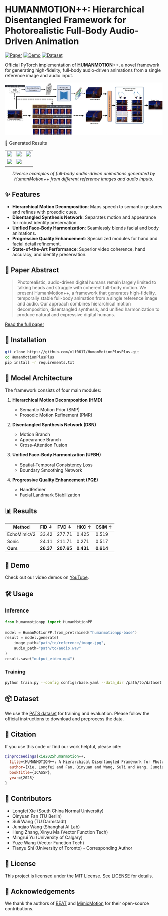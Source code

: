 # HUMANMOTION++: Hierarchical Disentangled Framework for Photorealistic Full-Body Audio-Driven Animation

[![Paper](https://img.shields.io/badge/Paper-ICASSP-2025-blue)](https://arxiv.org/abs/XXXX.XXXXX)
[![Demo](https://img.shields.io/badge/Demo-YouTube-red)](https://www.youtube.com/playlist?list=PL01yj5WpAbDMySOGsrJXPFFw-mA3U0Hx_)
[![Dataset](https://img.shields.io/badge/Dataset-PATS-orange)](https://github.com/ChaitanyaAhuja/PATS)

Official PyTorch implementation of **HUMANMOTION++**, a novel framework for generating high-fidelity, full-body audio-driven animations from a single reference image and audio input.

![Framework Overview](./assets/framework.png)

🎥 Generated Results
<div align="center"> <table> <tr> <td align="center"><img src="./assets/result1.gif" width="200"></td> <td align="center"><img src="./assets/result2.gif" width="200"></td> <td align="center"><img src="./assets/result3.gif" width="200"></td> </tr> <tr> <td align="center"><img src="./assets/result4.gif" width="200"></td> <td align="center"><img src="./assets/result5.gif" width="200"></td> </tr> </table> <p> <em>Diverse examples of full-body audio-driven animations generated by HumanMotion++ from different reference images and audio inputs.</em> </p> </div>

## ✨ Features

- **Hierarchical Motion Decomposition**: Maps speech to semantic gestures and refines with prosodic cues.
- **Disentangled Synthesis Network**: Separates motion and appearance for robust identity preservation.
- **Unified Face-Body Harmonization**: Seamlessly blends facial and body animations.
- **Progressive Quality Enhancement**: Specialized modules for hand and facial detail refinement.
- **State-of-the-Art Performance**: Superior video coherence, hand accuracy, and identity preservation.

## 📖 Paper Abstract

> Photorealistic, audio-driven digital humans remain largely limited to talking heads and struggle with coherent full-body motion. We present HumanMotion++, a framework that generates high-fidelity, temporally stable full-body animation from a single reference image and audio. Our approach combines hierarchical motion decomposition, disentangled synthesis, and unified harmonization to produce natural and expressive digital humans.

[Read the full paper](https://arxiv.org/abs/XXXX.XXXXX)

## 🚀 Installation

```bash
git clone https://github.com/xlf0617/HumanMotionPlusPlus.git
cd HumanMotionPlusPlus
pip install -r requirements.txt
```

## 🧠 Model Architecture

The framework consists of four main modules:

1. **Hierarchical Motion Decomposition (HMD)**
   - Semantic Motion Prior (SMP)
   - Prosodic Motion Refinement (PMR)

2. **Disentangled Synthesis Network (DSN)**
   - Motion Branch
   - Appearance Branch
   - Cross-Attention Fusion

3. **Unified Face-Body Harmonization (UFBH)**
   - Spatial-Temporal Consistency Loss
   - Boundary Smoothing Network

4. **Progressive Quality Enhancement (PQE)**
   - HandRefiner
   - Facial Landmark Stabilization

## 📊 Results

| Method       | FID ↓ | FVD ↓ | HKC ↑ | CSIM ↑ |
|--------------|-------|-------|-------|--------|
| EchoMimicV2  | 33.42 | 277.71| 0.425 | 0.519  |
| Sonic        | 24.11 | 211.71| 0.271 | 0.517  |
| **Ours**     | **26.37** | **207.65** | **0.431** | **0.614** |

## 🎥 Demo

Check out our video demos on [YouTube](https://www.youtube.com/playlist?list=PL01yj5WpAbDMySOGsrJXPFFw-mA3U0Hx_).

## 🛠️ Usage

### Inference

```python
from humanmotionpp import HumanMotionPP

model = HumanMotionPP.from_pretrained("humanmotionpp-base")
result = model.generate(
    image_path="path/to/reference/image.jpg",
    audio_path="path/to/audio.wav"
)
result.save("output_video.mp4")
```

### Training

```bash
python train.py --config configs/base.yaml --data_dir /path/to/dataset
```

## 📦 Dataset

We use the [PATS dataset](https://github.com/ChaitanyaAhuja/PATS) for training and evaluation. Please follow the official instructions to download and preprocess the data.

## 📝 Citation

If you use this code or find our work helpful, please cite:

```bibtex
@inproceedings{xie2025humanmotion++,
  title={HUMANMOTION++: A Hierarchical Disentangled Framework for Photorealistic Full-Body Audio-Driven Animation},
  author={Xie, Longfei and Fan, Qinyuan and Wang, Suli and Wang, Junqiao and Zhang, Heng and Ma, Xinyu and Yu, Mingrui and Wang, Yuze and Shi, Tianyu},
  booktitle={ICASSP},
  year={2025}
}
```

## 👥 Contributors

- Longfei Xie (South China Normal University)
- Qinyuan Fan (TU Berlin)
- Suli Wang (TU Darmstadt)
- Junqiao Wang (Shanghai AI Lab)
- Heng Zhang, Xinyu Ma (Vector Function Tech)
- Mingrui Yu (University of Calgary)
- Yuze Wang (Vector Function Tech)
- Tianyu Shi (University of Toronto) - Corresponding Author

## 📄 License

This project is licensed under the MIT License. See [LICENSE](LICENSE) for details.

## 🤝 Acknowledgements

We thank the authors of [BEAT](https://github.com/PantoMatrix/BEAT) and [MimicMotion](https://github.com/MimicMotion) for their open-source contributions.
